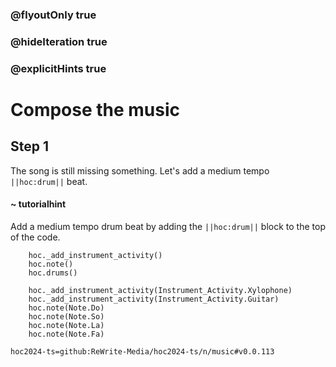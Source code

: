 ### @flyoutOnly true
### @hideIteration true
### @explicitHints true

# Compose the music

## Step 1
The song is still missing something. Let's add a medium tempo ``||hoc:drum||`` beat.

#### ~ tutorialhint
Add a medium tempo drum beat by adding the ``||hoc:drum||`` block to the top of the code.

```ghost
    hoc._add_instrument_activity()
    hoc.note()
    hoc.drums()
```
```template
    hoc._add_instrument_activity(Instrument_Activity.Xylophone)
    hoc._add_instrument_activity(Instrument_Activity.Guitar)
    hoc.note(Note.Do)
    hoc.note(Note.So)
    hoc.note(Note.La)
    hoc.note(Note.Fa)
```

```package
hoc2024-ts=github:ReWrite-Media/hoc2024-ts/n/music#v0.0.113
```